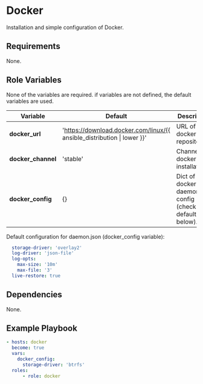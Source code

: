 Docker
=========

Installation and simple configuration of Docker.

Requirements
------------

None.

Role Variables
--------------

None of the variables are required. if variables are not defined, the default variables are used.

| Variable                     | Default                                                                | Description                                              |
| -----------------------------| -----------------------------------------------------------------------| ---------------------------------------------------------|
| **docker_url**               | 'https://download.docker.com/linux/{{ ansible_distribution \| lower }}' | URL of docker repository.                                |
| **docker_channel**           | 'stable'                                                               | Channel of docker installation.                          |
| **docker_config**            | {}                                                                     | Dict of docker daemon.json config (check default below). |


Default configuration for daemon.json (docker_config variable):

```yaml
  storage-driver: 'overlay2'
  log-driver: 'json-file'
  log-opts:
    max-size: '10m'
    max-file: '3'
  live-restore: true
```

Dependencies
--------------

None.

Example Playbook
----------------

```yaml
- hosts: docker
  become: true
  vars:
    docker_config:
      storage-driver: 'btrfs'
  roles:
      - role: docker
```
